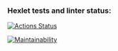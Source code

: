 ### Hexlet tests and linter status:
[![Actions Status](https://github.com/BorisNemo/python-project-lvl1/workflows/hexlet-check/badge.svg)](https://github.com/BorisNemo/python-project-lvl1/actions)

[![Maintainability](https://api.codeclimate.com/v1/badges/1bd9ffe54b1257f0b1df/maintainability)](https://codeclimate.com/github/BorisNemo/python-project-lvl1/maintainability)
